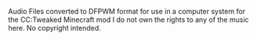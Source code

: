 Audio Files converted to DFPWM format for use in a computer system for the CC:Tweaked Minecraft mod
I do not own the rights to any of the music here. No copyright intended.
